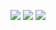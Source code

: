 ![](https://github-profile-summary-cards.vercel.app/api/cards/profile-details?username=shou-watanabe&theme=solarized)
![](https://github-profile-summary-cards.vercel.app/api/cards/repos-per-language?username=shou-watanabe&theme=solarized)
![](https://github-profile-summary-cards.vercel.app/api/cards/stats?username=shou-watanabe&theme=solarized)

